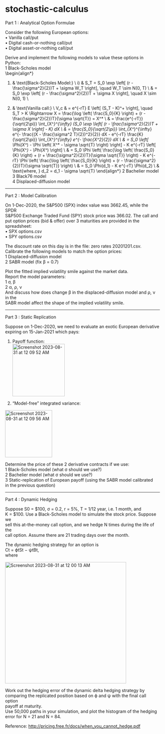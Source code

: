 # stochastic-calculus

Part 1 : Analytical Option Formulae

Consider the following European options:<br>
• Vanilla call/put<br>
• Digital cash-or-nothing call/put<br>
• Digital asset-or-nothing call/put<br>

Derive and implement the following models to value these options in Python:<br>
1 Black-Scholes model<br>
\begin{align*}
1. & \text{Black-Scholes Model:} \\
i) & S_T = S_0 \exp \left[ (r - \frac{\sigma^2}{2})T + \sigma W_T \right], \quad W_T \sim N(0, T) \\
& = S_0 \exp \left[ (r - \frac{\sigma^2}{2})T + \sigma X \right], \quad X \sim N(0, 1) \\
2) & \text{Vanilla call:} \\
V_c & = e^{-rT} E \left[ (S_T - K)^+ \right], \quad S_T > K \Rightarrow X = \frac{\log \left( \frac{S_0}{K} \right) + (r - \frac{\sigma^2}{2})T}{\sigma \sqrt{T}} = X^* \\
& = \frac{e^{-rT}}{\sqrt{2\pi}} \int_{X^*}^{\infty} (S_0 \exp \left[ (r - \frac{\sigma^2}{2})T + \sigma X \right] - K) dX \\
& = \frac{S_0}{\sqrt{2\pi}} \int_{X^*}^{\infty} e^{- \frac{(X - \frac{\sigma^2 T}{2})^2}{2}} dX - e^{-rT} \frac{K}{\sqrt{2\pi}} \int_{X^*}^{\infty} e^{- \frac{X^2}{2}} dX \\
& = S_0 \left[ \Phi(X^*) - \Phi \left( X^* - \sigma \sqrt{T} \right) \right] - K e^{-rT} \left[ \Phi(X^*) - \Phi(X^*) \right] \\
& = S_0 \Phi \left( \frac{\log \left( \frac{S_0}{K} \right) + (r + \frac{\sigma^2}{2})T}{\sigma \sqrt{T}} \right) - K e^{-rT} \Phi \left( \frac{\log \left( \frac{S_0}{K} \right) + (r - \frac{\sigma^2}{2})T}{\sigma \sqrt{T}} \right) \\
& = S_0 \Phi(d_1) - K e^{-rT} \Phi(d_2) \\
& \text{where, } d_2 = d_1 - \sigma \sqrt{T}
\end{align*}
2 Bachelier model<br>
3 Black76 model<br>
4 Displaced-diffusion model<br>

***

Part 2 : Model Calibration

On 1-Dec-2020, the S&P500 (SPX) index value was 3662.45, while the SPDR<br>
S&P500 Exchange Traded Fund (SPY) stock price was 366.02. The call and<br>
put option prices (bid & offer) over 3 maturities are provided in the<br>
spreadsheet:<br>
• SPX options.csv<br>
• SPY options.csv<br>

The discount rate on this day is in the file: zero rates 20201201.csv.<br>
Calibrate the following models to match the option prices:<br>
1 Displaced-diffusion model<br>
2 SABR model (fix β = 0.7)<br>

Plot the fitted implied volatility smile against the market data.<br>
Report the model parameters:<br>
1 σ, β<br>
2 α, ρ, ν<br>
And discuss how does change β in the displaced-diffusion model and ρ, ν in the<br>
SABR model affect the shape of the implied volatility smile.<br>

***

Part 3 : Static Replication<br>

Suppose on 1-Dec-2020, we need to evaluate an exotic European derivative<br>
expiring on 15-Jan-2021 which pays:<br>
1. Payoff function:<br>
<img width="170" alt="Screenshot 2023-08-31 at 12 09 52 AM" src="https://github.com/andreignatius/stochastic-calculus/assets/7924964/6fc45654-7476-46bf-bc14-d3ef8f59222a"><br>

2. “Model-free” integrated variance:<br>
<img width="153" alt="Screenshot 2023-08-31 at 12 09 56 AM" src="https://github.com/andreignatius/stochastic-calculus/assets/7924964/7eefdba0-7070-4e89-8577-d672ebdd0379">

Determine the price of these 2 derivative contracts if we use:<br>
1 Black-Scholes model (what σ should we use?)<br>
2 Bachelier model (what σ should we use?)<br>
3 Static-replication of European payoff (using the SABR model calibrated<br>
in the previous question)<br>

***

Part 4 : Dynamic Hedging<br>

Suppose S0 = $100, σ = 0.2, r = 5%, T = 1/12 year, i.e. 1 month, and<br>
K = $100. Use a Black-Scholes model to simulate the stock price. Suppose we<br>
sell this at-the-money call option, and we hedge N times during the life of the<br>
call option. Assume there are 21 trading days over the month.<br>

The dynamic hedging strategy for an option is<br>
Ct = ϕtSt − ψtBt,<br>
where<br>

<img width="394" alt="Screenshot 2023-08-31 at 12 00 13 AM" src="https://github.com/andreignatius/stochastic-calculus/assets/7924964/96f00026-fe22-4058-91b8-e52ee8637180">

Work out the hedging error of the dynamic delta hedging strategy by<br>
comparing the replicated position based on ϕ and ψ with the final call option<br>
payoff at maturity.<br>
Use 50,000 paths in your simulation, and plot the histogram of the hedging<br>
error for N = 21 and N = 84.<br>

Reference: http://pricing.free.fr/docs/when_you_cannot_hedge.pdf
